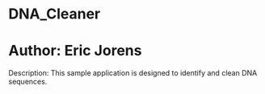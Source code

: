 DNA_Cleaner
===========
Author: Eric Jorens
===========
Description: This sample application is designed to identify and clean DNA sequences. 
